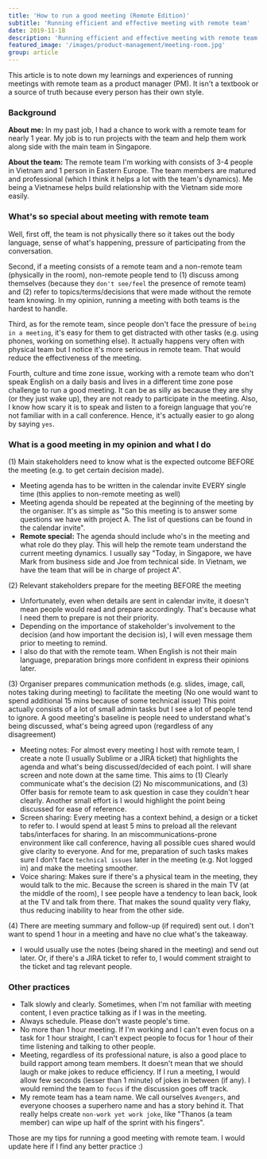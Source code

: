 ```yaml
---
title: 'How to run a good meeting (Remote Edition)'
subtitle: 'Running efficient and effective meeting with remote team'
date: 2019-11-18
description: 'Running efficient and effective meeting with remote team'
featured_image: '/images/product-management/meeting-room.jpg'
group: article
---
```

This article is to note down my learnings and experiences of running meetings with remote team as a product manager (PM). It isn't a textbook or a source of truth because every person has their own style.

### Background
**About me:** In my past job, I had a chance to work with a remote team for nearly 1 year. My job is to run projects with the team and help them work along side with the main team in Singapore.

**About the team:** The remote team I'm working with consists of 3-4 people in Vietnam and 1 person in Eastern Europe. The team members are matured and professional (which I think it helps a lot with the team's dynamics). Me being a Vietnamese helps build relationship with the Vietnam side more easily.

### What's so special about meeting with remote team
Well, first off, the team is not physically there so it takes out the body language, sense of what's happening, pressure of participating from the conversation.

Second, if a meeting consists of a remote team and a non-remote team (physically in the room), non-remote people tend to (1) discuss among themselves (because they `don't see/feel` the presence of remote team) and (2) refer to topics/terms/decisions that were made without the remote team knowing. In my opinion, running a meeting with both teams is the hardest to handle.

Third, as for the remote team, since people don't face the pressure of `being in a meeting`, it's easy for them to get distracted with other tasks (e.g. using phones, working on something else). It actually happens very often with physical team but I notice it's more serious in remote team. That would reduce the effectiveness of the meeting.

Fourth, culture and time zone issue, working with a remote team who don't speak English on a daily basis and lives in a different time zone pose challenge to run a good meeting. It can be as silly as because they are shy (or they just wake up), they are not ready to participate in the meeting. Also, I know how scary it is to speak and listen to a foreign language that you're not familiar with in a call conference. Hence, it's actually easier to go along by saying `yes`.

### What is a good meeting in my opinion and what I do
(1) Main stakeholders need to know what is the expected outcome BEFORE the meeting (e.g. to get certain decision made).
- Meeting agenda has to be written in the calendar invite EVERY single time (this applies to non-remote meeting as well)
- Meeting agenda should be repeated at the beginning of the meeting by the organiser. It's as simple as "So this meeting is to answer some questions we have with project A. The list of questions can be found in the calendar invite".
- **Remote special:** The agenda should include who's in the meeting and what role do they play. This will help the remote team understand the current meeting dynamics. I usually say "Today, in Singapore, we have Mark from business side and Joe from technical side. In Vietnam, we have the team that will be in charge of project A".

(2) Relevant stakeholders prepare for the meeting BEFORE the meeting
- Unfortunately, even when details are sent in calendar invite, it doesn't mean people would read and prepare accordingly. That's because what I need them to prepare is not their priority.
- Depending on the importance of stakeholder's involvement to the decision (and how important the decision is), I will even message them prior to meeting to remind.
- I also do that with the remote team. When English is not their main language, preparation brings more confident in express their opinions later.

(3) Organiser prepares communication methods (e.g. slides, image, call, notes taking during meeting) to facilitate the meeting (No one would want to spend additional 15 mins because of some technical issue)
This point actually consists of a lot of small admin tasks but I see a lot of people tend to ignore. A good meeting's baseline is people need to understand what's being discussed, what's being agreed upon (regardless of any disagreement)
- Meeting notes: For almost every meeting I host with remote team, I create a note (I usually Sublime or a JIRA ticket) that highlights the agenda and what's being discussed/decided of each point. I will share screen and note down at the same time. This aims to (1) Clearly communicate what's the decision (2) No miscommunications, and (3) Offer basis for remote team to ask question in case they couldn't hear clearly. Another small effort is I would highlight the point being discussed for ease of reference.
- Screen sharing: Every meeting has a context behind, a design or a ticket to refer to. I would spend at least 5 mins to preload all the relevant tabs/interfaces for sharing. In an miscommunications-prone environment like call conference, having all possible cues shared would give clarity to everyone. And for me, preparation of such tasks makes sure I don't face `technical issues` later in the meeting (e.g. Not logged in) and make the meeting smoother.
- Voice sharing: Makes sure if there's a physical team in the meeting, they would talk to the mic. Because the screen is shared in the main TV (at the middle of the room), I see people have a tendency to lean back, look at the TV and talk from there. That makes the sound quality very flaky, thus reducing inability to hear from the other side.

(4) There are meeting summary and follow-up (if required) sent out. I don't want to spend 1 hour in a meeting and have no clue what's the takeaway.
- I would usually use the notes (being shared in the meeting) and send out later. Or, if there's a JIRA ticket to refer to, I would comment straight to the ticket and tag relevant people.

### Other practices
- Talk slowly and clearly. Sometimes, when I'm not familiar with meeting content, I even practice talking as if I was in the meeting.
- Always schedule. Please don't waste people's time.
- No more than 1 hour meeting. If I'm working and I can't even focus on a task for 1 hour straight, I can't expect people to focus for 1 hour of their time listening and talking to other people.
- Meeting, regardless of its professional nature, is also a good place to build rapport among team members. It doesn't mean that we should laugh or make jokes to reduce efficiency. If I run a meeting, I would allow few seconds (lesser than 1 minute) of jokes in between (if any). I would remind the team to `focus` if the discussion goes off track.
- My remote team has a team name. We call ourselves `Avengers`, and everyone chooses a superhero name and has a story behind it. That really helps create `non-work yet work joke`, like "Thanos (a team member) can wipe up half of the sprint with his fingers".

Those are my tips for running a good meeting with remote team. I would update here if I find any better practice :)
